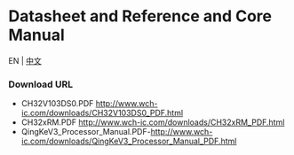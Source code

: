 # Datasheet and Reference and Core Manual
EN | [中文](README_zh.md)

### Download URL

- CH32V103DS0.PDF  http://www.wch-ic.com/downloads/CH32V103DS0_PDF.html
- CH32xRM.PDF  http://www.wch-ic.com/downloads/CH32xRM_PDF.html
- QingKeV3_Processor_Manual.PDF-http://www.wch-ic.com/downloads/QingKeV3_Processor_Manual_PDF.html